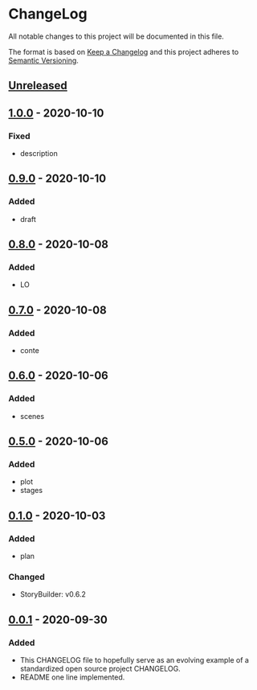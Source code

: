 # ChangeLog
All notable changes to this project will be documented in this file.

The format is based on [Keep a Changelog](http://keepachangelog.com/en/1.0.0/)
and this project adheres to [Semantic Versioning](http://semver.org/spec/v2.0.0.html).

## [Unreleased]

## [1.0.0] - 2020-10-10
### Fixed
- description

## [0.9.0] - 2020-10-10
### Added
- draft

## [0.8.0] - 2020-10-08
### Added
- LO

## [0.7.0] - 2020-10-08
### Added
- conte

## [0.6.0] - 2020-10-06
### Added
- scenes

## [0.5.0] - 2020-10-06
### Added
- plot
- stages

## [0.1.0] - 2020-10-03
### Added
- plan
### Changed
- StoryBuilder: v0.6.2

## [0.0.1] - 2020-09-30
### Added
- This CHANGELOG file to hopefully serve as an evolving example of a standardized open source project CHANGELOG.
- README one line implemented.

[Unreleased]: https://github.com/My-Novel-Management/cobalt210-yuri-sf/compare/v1.0.0...HEAD
[1.0.0]: https://github.com/My-Novel-Management/cobalt210-yuri-sf/releases/v1.0.0
[0.9.0]: https://github.com/My-Novel-Management/cobalt210-yuri-sf/releases/v0.9.0
[0.8.0]: https://github.com/My-Novel-Management/cobalt210-yuri-sf/releases/v0.8.0
[0.7.0]: https://github.com/My-Novel-Management/cobalt210-yuri-sf/releases/v0.7.0
[0.6.0]: https://github.com/My-Novel-Management/cobalt210-yuri-sf/releases/v0.6.0
[0.5.0]: https://github.com/My-Novel-Management/cobalt210-yuri-sf/releases/v0.5.0
[0.1.0]: https://github.com/My-Novel-Management/cobalt210-yuri-sf/releases/v0.1.0
[0.0.1]: https://github.com/My-Novel-Management/cobalt210-yuri-sf/releases/v0.0.1
